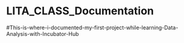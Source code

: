 # LITA_CLASS_Documentation
#This-is-where-i-documented-my-first-project-while-learning-Data-Analysis-with-Incubator-Hub

